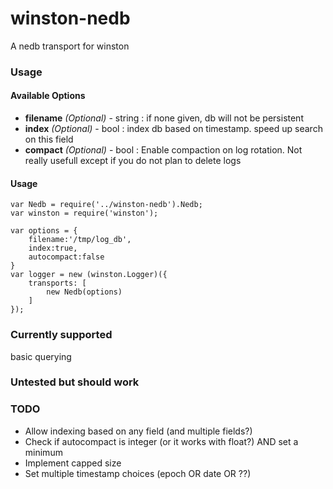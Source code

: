 winston-nedb
============

A nedb transport for winston

### Usage

#### Available Options

- __filename__ _(Optional)_ - string : if none given, db will not be persistent
- __index__ _(Optional)_ - bool : index db based on timestamp. speed up search on this field
- __compact__ _(Optional)_ - bool : Enable compaction on log rotation. Not really usefull except if you do not plan to delete logs

#### Usage

    var Nedb = require('../winston-nedb').Nedb;
    var winston = require('winston');
    
    var options = {
        filename:'/tmp/log_db',
        index:true,
        autocompact:false
    }
    var logger = new (winston.Logger)({
        transports: [
            new Nedb(options)
        ]
    });

### Currently supported

basic querying


### Untested but should work

### TODO

- Allow indexing based on any field (and multiple fields?)
- Check if autocompact is integer (or it works with float?) AND set a minimum
- Implement capped size
- Set multiple timestamp choices (epoch OR date OR ??)
